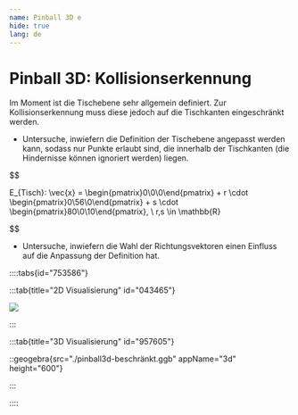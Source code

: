 ```yaml
---
name: Pinball 3D e
hide: true
lang: de
---
```


# Pinball 3D: Kollisionserkennung

Im Moment ist die Tischebene sehr allgemein definiert. Zur Kollisionserkennung muss diese jedoch auf die Tischkanten eingeschränkt werden.

- Untersuche, inwiefern die Definition der Tischebene angepasst werden kann, sodass nur Punkte erlaubt sind, die innerhalb der Tischkanten (die Hindernisse können ignoriert werden) liegen.

$$

E_{Tisch}: \vec{x} = \begin{pmatrix}0\\0\\0\end{pmatrix} + r \cdot \begin{pmatrix}0\\56\\0\end{pmatrix} + s \cdot \begin{pmatrix}80\\0\\10\end{pmatrix}, \ r,s \in \mathbb{R}

$$

- Untersuche, inwiefern die Wahl der Richtungsvektoren einen Einfluss auf die Anpassung der Definition hat.

::::tabs{id="753586"}

:::tab{title="2D Visualisierung" id="043465"}

![](./pinball3d-beschränkt.png)

:::

:::tab{title="3D Visualisierung" id="957605"}

::geogebra{src="./pinball3d-beschränkt.ggb" appName="3d" height="600"}

:::

::::
